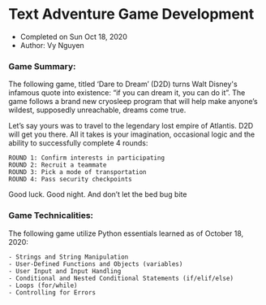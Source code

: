 # Text Adventure Game Development 
- Completed on Sun Oct 18, 2020 
- Author: Vy Nguyen

### Game Summary: 
The following game, titled ‘Dare to Dream’ (D2D) turns Walt Disney's infamous quote into existence: “if you can dream it, you can do it”. The game follows a brand new cryosleep program that will help make anyone’s wildest, supposedly unreachable, dreams come true. 

Let’s say yours was to travel to the legendary lost empire of Atlantis. D2D will get you there. All it takes is your imagination, occasional logic and the ability  to successfully complete 4 rounds: 

    ROUND 1: Confirm interests in participating
    ROUND 2: Recruit a teammate
    ROUND 3: Pick a mode of transportation 
    ROUND 4: Pass security checkpoints 
 
 Good luck. Good night. And don’t let the bed bug bite



### Game Technicalities: 
The following game utilize Python essentials learned as of October 18, 2020: 
    
    - Strings and String Manipulation
    - User-Defined Functions and Objects (variables)
    - User Input and Input Handling
    - Conditional and Nested Conditional Statements (if/elif/else)
    - Loops (for/while)
    - Controlling for Errors

